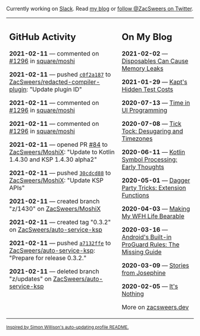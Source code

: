 Currently working on [Slack](https://slack.com/). Read [my blog](https://zacsweers.dev/) or [follow @ZacSweers on Twitter](https://twitter.com/ZacSweers).

<table><tr><td valign="top" width="60%">

## GitHub Activity
<!-- githubActivity starts -->
**2021-02-11** — commented on [#1296](https://github.com/square/moshi/issues/1296#issuecomment-777930533) in [square/moshi](https://api.github.com/repos/square/moshi)

**2021-02-11** — pushed [`c0f2a187`](https://github.com/ZacSweers/redacted-compiler-plugin/commit/c0f2a187c2fee02399e41500617eb907b5c3043c) to [ZacSweers/redacted-compiler-plugin](https://api.github.com/repos/ZacSweers/redacted-compiler-plugin): "Update plugin ID"

**2021-02-11** — commented on [#1296](https://github.com/square/moshi/issues/1296#issuecomment-777833794) in [square/moshi](https://api.github.com/repos/square/moshi)

**2021-02-11** — commented on [#1296](https://github.com/square/moshi/issues/1296#issuecomment-777833324) in [square/moshi](https://api.github.com/repos/square/moshi)

**2021-02-11** — opened PR [#84](https://api.github.com/repos/ZacSweers/MoshiX/pulls/84) to [ZacSweers/MoshiX](https://api.github.com/repos/ZacSweers/MoshiX): "Update to Kotlin 1.4.30 and KSP 1.4.30 alpha2"

**2021-02-11** — pushed [`30cdcd88`](https://github.com/ZacSweers/MoshiX/commit/30cdcd88d039b56a80a86d461354292ece0029cc) to [ZacSweers/MoshiX](https://api.github.com/repos/ZacSweers/MoshiX): "Update KSP APIs"

**2021-02-11** — created branch "z/1430" on [ZacSweers/MoshiX](https://api.github.com/repos/ZacSweers/MoshiX)

**2021-02-11** — created tag "0.3.2" on [ZacSweers/auto-service-ksp](https://api.github.com/repos/ZacSweers/auto-service-ksp)

**2021-02-11** — pushed [`a7132ffe`](https://github.com/ZacSweers/auto-service-ksp/commit/a7132ffeb985705cc01c66d3183a8e6ead555571) to [ZacSweers/auto-service-ksp](https://api.github.com/repos/ZacSweers/auto-service-ksp): "Prepare for release 0.3.2."

**2021-02-11** — deleted branch "z/updates" on [ZacSweers/auto-service-ksp](https://api.github.com/repos/ZacSweers/auto-service-ksp)
<!-- githubActivity ends -->
</td><td valign="top" width="40%">

## On My Blog
<!-- blog starts -->
**2021-02-02** — [Disposables Can Cause Memory Leaks](https://www.zacsweers.dev/disposables-can-cause-memory-leaks/)

**2021-01-29** — [Kapt's Hidden Test Costs](https://www.zacsweers.dev/kapts-hidden-test-costs/)

**2020-07-13** — [Time in UI Programming](https://www.zacsweers.dev/time-in-ui/)

**2020-07-08** — [Tick Tock: Desugaring and Timezones](https://www.zacsweers.dev/ticktock-desugaring-timezones/)

**2020-06-11** — [Kotlin Symbol Processing: Early Thoughts](https://www.zacsweers.dev/kotlin-symbol-processor-early-thoughts/)

**2020-05-01** — [Dagger Party Tricks: Extension Functions](https://www.zacsweers.dev/dagger-party-tricks-extension-functions/)

**2020-04-03** — [Making My WFH Life Bearable](https://www.zacsweers.dev/making-wfh-life-bearable/)

**2020-03-16** — [Android's Built-in ProGuard Rules: The Missing Guide](https://www.zacsweers.dev/android-proguard-rules/)

**2020-03-09** — [Stories from Josephine](https://www.zacsweers.dev/stories-from-josephine/)

**2020-02-05** — [It's Nothing](https://www.zacsweers.dev/its-nothing/)
<!-- blog ends -->
More on [zacsweers.dev](https://zacsweers.dev/)
</td></tr></table>

<sub><a href="https://simonwillison.net/2020/Jul/10/self-updating-profile-readme/">Inspired by Simon Willison's auto-updating profile README.</a></sub>